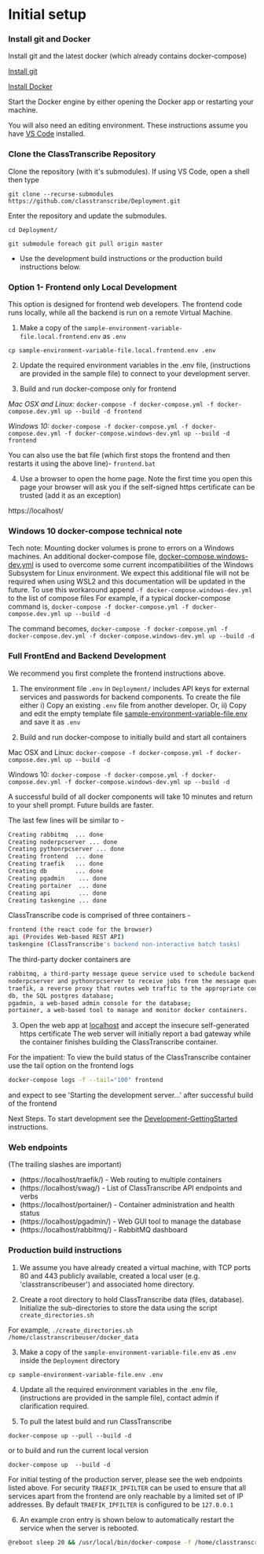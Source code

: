 # Initial setup

 ### Install git and Docker

Install git and the latest docker (which already contains docker-compose)

   [Install git](https://git-scm.com/book/en/v2/Getting-Started-Installing-Git)
   
   [Install Docker](https://www.docker.com/products/docker-desktop)
   
   Start the Docker engine by either opening the Docker app or restarting your machine.
   
   You will also need an editing environment. These instructions assume you have [VS Code](https://code.visualstudio.com/) installed.
      
### Clone the ClassTranscribe Repository

Clone the repository (with it's submodules). If using VS Code, open a shell then type

  `git clone --recurse-submodules https://github.com/classtranscribe/Deployment.git`
  
Enter the repository and update the submodules.

  `cd Deployment/`

  `git submodule foreach git pull origin master`

* Use the development build instructions or the production build instructions below.
  
### Option 1- Frontend only Local Development

This option is designed for frontend web developers. The frontend code runs locally, while all the backend is run on a remote Virtual Machine.

1. Make a copy of the `sample-environment-variable-file.local.frontend.env` as `.env`

  `cp sample-environment-variable-file.local.frontend.env .env`
  
2. Update the required environment variables in the .env file, (instructions are provided in the sample file) to connect to your development server.

3. Build and run docker-compose only for frontend

  _Mac OSX and Linux:_
  `docker-compose -f docker-compose.yml -f docker-compose.dev.yml up --build -d frontend`
  
  _Windows 10:_
  `docker-compose -f docker-compose.yml -f docker-compose.dev.yml -f docker-compose.windows-dev.yml up --build -d frontend`
  
  You can also use the bat file (which first stops the frontend and then restarts it using the above line)-
  `frontend.bat`
  

4. Use a browser to open the home page. Note the first time you open this page your browser will ask you if the self-signed https certificate can be trusted (add it as an exception)

  https://localhost/

### Windows 10 docker-compose technical note

Tech note: Mounting docker volumes is prone to errors on a Windows machines. An additional docker-compose file, [docker-compose.windows-dev.yml](docker-compose.windows-dev.yml) is used to overcome some current incompatibilities of the Windows Subsystem for Linux environment. We expect this additional file will not be required when using WSL2 and this documentation will be updated in the future. To use this workaround append ```-f docker-compose.windows-dev.yml``` to the list of compose files For example, if a typical docker-compose command is,
`docker-compose -f docker-compose.yml -f docker-compose.dev.yml up --build -d`

The command becomes,
`docker-compose -f docker-compose.yml -f docker-compose.dev.yml -f docker-compose.windows-dev.yml up --build -d`

### Full FrontEnd and Backend Development

We recommend you first complete the frontend instructions above.

1. The environment file `.env` in `Deployment/` includes API keys for external services and passwords for backend components. To create the file either
i) Copy an existing `.env` file from another developer. Or,
ii) Copy and edit the empty template file [sample-environment-variable-file.env](https://github.com/classtranscribe/Deployment/blob/master/sample-environment-variable-file.env) and save it as `.env`

2. Build and run docker-compose to initially build and start all containers

  Mac OSX and Linux:
  `docker-compose -f docker-compose.yml -f docker-compose.dev.yml up --build -d`
  
  Windows 10:
  `docker-compose -f docker-compose.yml -f docker-compose.dev.yml -f docker-compose.windows-dev.yml up --build -d`

A successful build of all docker components will take 10 minutes and return to your shell prompt. Future builds are faster. 

The last few lines will be similar to -

````sh
Creating rabbitmq  ... done
Creating noderpcserver ... done
Creating pythonrpcserver ... done
Creating frontend  ... done
Creating traefik   ... done
Creating db        ... done
Creating pgadmin    ... done
Creating portainer  ... done
Creating api        ... done
Creating taskengine ... done
````

ClassTranscribe code is comprised of three containers -
````sh
frontend (the react code for the browser)
api (Provides Web-based REST API)
taskengine (ClassTranscribe's backend non-interactive batch tasks)
````

The third-party docker containers are 
````sh
rabbitmq, a third-party message queue service used to schedule backend tasks;
noderpcserver and pythonrpcserver to receive jobs from the message queue; 
traefik, a reverse proxy that routes web traffic to the appropriate container;
db, the SQL postgres database;
pgadmin, a web-based admin console for the database;
portainer, a web-based tool to manage and monitor docker containers.
````

3. Open the web app at [localhost](https://localhost) and accept the insecure self-generated https certificate
The web server will initially report a bad gateway while the container finishes building the ClassTranscribe container.

For the impatient:  To view the build status of the ClassTranscribe container use the tail option on the frontend logs
```sh
docker-compose logs -f --tail="100" frontend
```

and expect to see 'Starting the development server...' after successful build of the frontend

Next Steps. To start development see the [Development-GettingStarted](./Development-GettingStarted.md) instructions.

### Web endpoints

(The trailing slashes are important)
* (https://localhost/traefik/) - Web routing to multiple containers
* (https://localhost/swag/) - List of ClassTranscribe API endpoints and verbs
* (https://localhost/portainer/) - Container administration and health status
* (https://localhost/pgadmin/) - Web GUI tool to manage the database
* (https://localhost/rabbitmq/) - RabbitMQ dashboard

### Production build instructions
1. We assume you have already created a virtual machine, with TCP ports 80 and 443 publicly available, created a local user (e.g. 'classtranscribeuser') and associated home directory.

2. Create a root directory to hold ClassTranscribe data (files, database). Initialize the sub-directories to store the data using the script `create_directories.sh`
  
  For example, `./create_directories.sh /home/classtranscribeuser/docker_data`

3. Make a copy of the `sample-environment-variable-file.env` as `.env` inside the `Deployment` directory

  `cp sample-environment-variable-file.env .env`
  
4. Update all the required environment variables in the .env file, (instructions are provided in the sample file), contact admin if clarification required.

5. To pull the latest build and run ClassTranscribe

 `docker-compose up --pull --build -d`
 
 or to build and run the current local version

`docker-compose up  --build -d`

For initial testing of the production server, please see the web endpoints listed above. For security `TRAEFIK_IPFILTER` can be used to ensure that all services apart from the frontend are only reachable by a limited set of IP addresses.
By default `TRAEFIK_IPFILTER` is configured to be `127.0.0.1`


6. An example cron entry is shown below to automatically restart the service when the server is rebooted.

```sh
@reboot sleep 20 && /usr/local/bin/docker-compose -f /home/classtranscribeuser/Deployment/docker-compose.yml up --build -d
```
